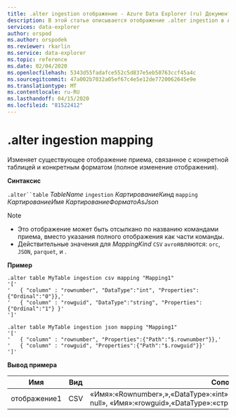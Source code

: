 ```yaml
---
title: .alter ingestion отображение - Azure Data Explorer (ru) Документы Майкрософт
description: В этой статье описывается отображение .alter ingestion в Azure Data Explorer.
services: data-explorer
author: orspod
ms.author: orspodek
ms.reviewer: rkarlin
ms.service: data-explorer
ms.topic: reference
ms.date: 02/04/2020
ms.openlocfilehash: 5343d55fadafce552c5d837e5eb50763ccf45a4c
ms.sourcegitcommit: 47a002b7032a05ef67c4e5e12de7720062645e9e
ms.translationtype: MT
ms.contentlocale: ru-RU
ms.lasthandoff: 04/15/2020
ms.locfileid: "81522412"
---
```

# <a name="alter-ingestion-mapping"></a>.alter ingestion mapping

Изменяет существующее отображение приема, связанное с конкретной таблицей и конкретным форматом (полное изменение отображения).

**Синтаксис**

`.alter``table` *TableName* `ingestion` *КартированиеКинд* `mapping` *КартированиеИмя* *КартированиеФорматоAsJson*

> [!NOTE]
> * Это отображение может быть отсылкано по названию командами приема, вместо указания полного отображения как части команды.
> * Действительные значения для _MappingKind_ `CSV` `avro`являются: `orc`, `JSON`, `parquet`, и .

**Пример** 
 
```
.alter table MyTable ingestion csv mapping "Mapping1"
'['
'   { "column" : "rownumber", "DataType":"int", "Properties":{"Ordinal":"0"}},'
'   { "column" : "rowguid", "DataType":"string", "Properties":{"Ordinal":"1"} }'
']'

.alter table MyTable ingestion json mapping "Mapping1"
'['
'   { "column" : "rownumber", "Properties":{"Path":"$.rownumber"}},'
'   { "column" : "rowguid", "Properties":{"Path":"$.rowguid"}}'
']'
```
**Вывод примера**

| Имя     | Вид | Сопоставление                                                                                                                                                                          |
|----------|------|----------------------------------------------------------------------------------------------------------------------------------------------------------------------------------|
| отображение1 | CSV  | «Имя»:«Rownumber»,»,«DataType»:«int»,,»CsvDataType»:null,«Ordinal»:0,«ConstValue»: null», «Имя»:«rowguid»,«DataType»:«строка»», «CsvDataType»: null,«Ordinal»: |